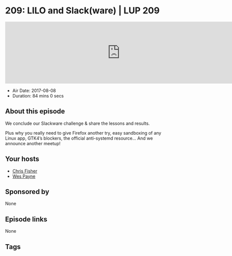 # 209: LILO and Slack(ware) | LUP 209

<iframe src="https://player.fireside.fm/v2/RUkczH-V+1orf209e?theme=dark" width="740" height="200" frameborder="0" scrolling="no"></iframe>

* Air Date: 2017-08-08
* Duration: 84 mins 0 secs

## About this episode

We conclude our Slackware challenge & share the lessons and results. 

Plus why you really need to give Firefox another try, easy sandboxing of any Linux app, GTK4’s blockers, the official anti-systemd resource... And we announce another meetup!

## Your hosts
* [Chris Fisher](https://linuxunplugged.com/hosts/chrislas)
* [Wes Payne](https://linuxunplugged.com/hosts/wes)

## Sponsored by

None



## Episode links

None



## Tags

